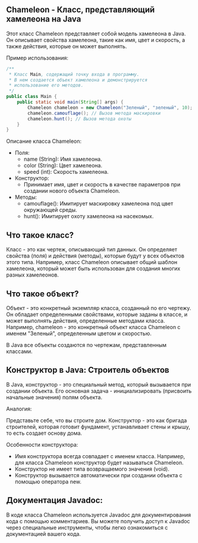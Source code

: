 ##  Chameleon - Класс, представляющий хамелеона на Java

Этот класс  Chameleon  представляет собой модель хамелеона в Java. Он описывает свойства хамелеона, такие как имя, цвет и скорость, а также действия, которые он может выполнять.

Пример использования:
```java
/**
 * Класс Main, содержащий точку входа в программу. 
 * В нем создается объект хамелеона и демонстрируется 
 * использование его методов.
 */
public class Main {
    public static void main(String[] args) {
        Chameleon chameleon = new Chameleon("Зеленый", "зеленый", 10); // Создание объекта хамелеона
        chameleon.camouflage(); // Вызов метода маскировки
        chameleon.hunt(); // Вызов метода охоты
    }
}

```
Описание класса Chameleon:

* Поля:
    * name (String): Имя хамелеона.
    * color (String): Цвет хамелеона.
    * speed (int): Скорость хамелеона.
* Конструктор:
    * Принимает имя, цвет и скорость в качестве параметров при создании нового объекта Chameleon.
* Методы:
    * camouflage(): Имитирует маскировку хамелеона под цвет окружающей среды.
    * hunt(): Имитирует охоту хамелеона на насекомых.

## Что такое класс?

Класс - это как чертеж, описывающий тип данных. Он определяет свойства (поля) и действия (методы), которые будут у всех объектов этого типа. Например, класс Chameleon  описывает общий шаблон хамелеона, который может быть использован для создания многих разных хамелеонов.

## Что такое объект?

Объект - это конкретный экземпляр класса, созданный по его чертежу.  Он обладает определенными свойствами, которые заданы в классе, и может выполнять действия, определенные методами класса. Например,  chameleon - это конкретный объект класса Chameleon с именем "Зеленый", определенным цветом и скоростью.

В Java все объекты создаются по чертежам, представленным классами.

## Конструктор в Java: Строитель объектов

В Java, конструктор - это специальный метод, который вызывается при создании объекта. Его основная задача - инициализировать (присвоить начальные значения) полям объекта.

Аналогия:

Представьте себе, что вы строите дом. Конструктор - это как бригада строителей, которая готовит фундамент, устанавливает стены и крышу, то есть создает  основу  дома.

Особенности конструктора:

* Имя конструктора всегда совпадает с именем класса.  Например,  для класса Chameleon  конструктор будет называться Chameleon.
* Конструктор не имеет типа возвращаемого значения (void).
* Конструктор вызывается автоматически при создании объекта с помощью оператора new.

## Документация Javadoc:

В коде класса Chameleon  используется  Javadoc  для  документирования  кода  с  помощью  комментариев. Вы можете получить доступ к  Javadoc  через  специальные  инструменты,  чтобы  легко  ознакомиться  с  документацией  вашего  кода.